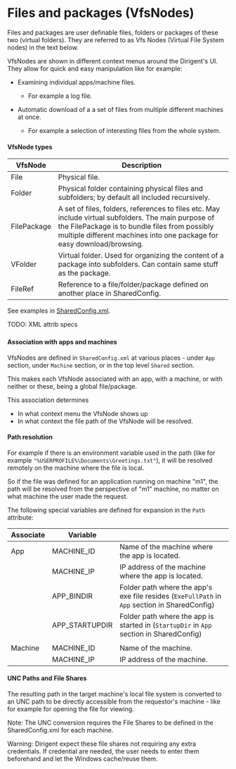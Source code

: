 # Files and packages (VfsNodes)

Files and packages are user definable files, folders or packages of these two (virtual folders). They are referred to as Vfs Nodes (Virtual File System nodes) in the text below.

VfsNodes are shown in different context menus around the Dirigent's UI. They allow for quick and easy manipulation like for example:

* Examining individual apps/machine files.
  * For example a log file.

* Automatic download of a a set of files from multiple different machines at once.
  * For example a selection of interesting files from the whole system.


#### VfsNode types

| VfsNode        | Description                                                  |
| -------------- | ------------------------------------------------------------ |
| File           | Physical file.                                               |
| Folder         | Physical folder containing physical files and subfolders; by default all included recursively. |
| FilePackage    | A set of files, folders, references to files etc. May include virtual subfolders. The main purpose of the FilePackage is to bundle files from possibly multiple different machines into  one package for easy download/browsing. |
| VFolder        | Virtual folder. Used for organizing the content of a package into subfolders. Can contain same stuff as the package. |
| FileRef        | Reference to a file/folder/package defined on another place in SharedConfig. |

See examples in [SharedConfig.xml](../config/SharedConfig.xml).




TODO: XML attrib specs

### 

#### Association with apps and machines

VfsNodes are defined in `SharedConfig.xml` at various places - under `App` section, under `Machine` section, or in the top level `Shared` section.

This makes each VfsNode associated with an app, with a machine, or with neither or these, being a global file/package.

This association determines

* In what context menu the VfsNode shows up
* In what context the file path of the VfsNode will be resolved.

#### Path resolution

For example if there is an environment variable used in the path (like for example `"%USERPROFILE%\Documents\Greetings.txt"`), it will be resolved remotely on the machine where the file is local.

So if the file was defined for an application running on machine "m1", the path will be resolved from the perspective of "m1" machine, no matter on what machine the user made the request.

The following special variables are defined for expansion in the `Path` attribute:

| Associate | Variable       |                                                              |
| --------- | -------------- | ------------------------------------------------------------ |
| App       | MACHINE_ID     | Name of the machine where the app is located.                |
|           | MACHINE_IP     | IP address of the machine where the app is located.          |
|           | APP_BINDIR     | Folder path where the app's exe file resides (`ExeFullPath` in `App` section in SharedConfig) |
|           | APP_STARTUPDIR | Folder path where the app is started in (`StartupDir` in `App` section in SharedConfig) |
|           |                |                                                              |
| Machine   | MACHINE_ID     | Name of the machine.                                         |
|           | MACHINE_IP     | IP address of the machine.                                   |

#### UNC Paths and File Shares

The resulting path in the target machine's local file system is converted to an UNC path to be directly accessible from the requestor's machine - like for example for opening the file for viewing.

Note: The UNC conversion requires the File Shares to be defined in the SharedConfig.xml for each machine.

Warning: Dirigent expect these file shares not requiring any extra credentials. If credential are needed, the user needs to enter them beforehand and let the Windows cache/reuse them.
